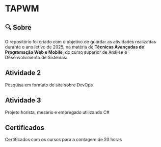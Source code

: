 # TAPWM

<h2> &#x1F50D Sobre </h2>
<p> O repositório foi criado com o objetivo de guardar as atividades realizadas durante o ano letivo de 2025, na matéria de <strong>Técnicas Avançadas de Programação Web e Mobile</strong>, do curso superior de Análise e Desenvolvimento de Sistemas. </p>

<h2> Atividade 2</h2>
<p>Pesquisa em formato de site sobre DevOps</p>

<h2> Atividade 3</h2>
<p>Projeto horista, mesário e empregado utilizando C#</p>

<h2> Certificados</h2>
<p>Certificados com os cursos para a contagem de 20 horas</p>

